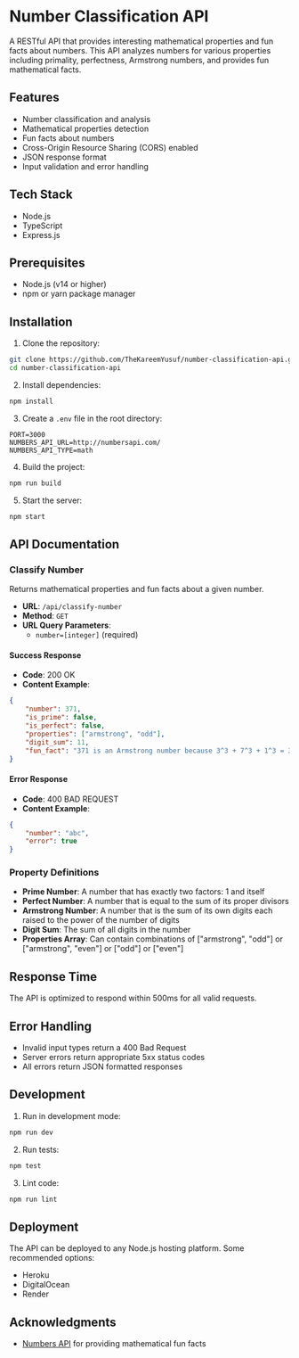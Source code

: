 # Number Classification API

A RESTful API that provides interesting mathematical properties and fun facts about numbers. This API analyzes numbers for various properties including primality, perfectness, Armstrong numbers, and provides fun mathematical facts.

## Features

- Number classification and analysis
- Mathematical properties detection
- Fun facts about numbers
- Cross-Origin Resource Sharing (CORS) enabled
- JSON response format
- Input validation and error handling

## Tech Stack

- Node.js
- TypeScript
- Express.js

## Prerequisites

- Node.js (v14 or higher)
- npm or yarn package manager

## Installation

1. Clone the repository:
```bash
git clone https://github.com/TheKareemYusuf/number-classification-api.git
cd number-classification-api
```

2. Install dependencies:
```bash
npm install
```

3. Create a `.env` file in the root directory:
```env
PORT=3000
NUMBERS_API_URL=http://numbersapi.com/
NUMBERS_API_TYPE=math
```


4. Build the project:
```bash
npm run build
```

5. Start the server:
```bash
npm start
```

## API Documentation

### Classify Number

Returns mathematical properties and fun facts about a given number.

- **URL**: `/api/classify-number`
- **Method**: `GET`
- **URL Query Parameters**: 
  - `number=[integer]` (required)

#### Success Response

- **Code**: 200 OK
- **Content Example**:
```json
{
    "number": 371,
    "is_prime": false,
    "is_perfect": false,
    "properties": ["armstrong", "odd"],
    "digit_sum": 11,
    "fun_fact": "371 is an Armstrong number because 3^3 + 7^3 + 1^3 = 371"
}
```

#### Error Response

- **Code**: 400 BAD REQUEST
- **Content Example**:
```json
{
    "number": "abc",
    "error": true
}
```

### Property Definitions

- **Prime Number**: A number that has exactly two factors: 1 and itself
- **Perfect Number**: A number that is equal to the sum of its proper divisors
- **Armstrong Number**: A number that is the sum of its own digits each raised to the power of the number of digits
- **Digit Sum**: The sum of all digits in the number
- **Properties Array**: Can contain combinations of ["armstrong", "odd"] or ["armstrong", "even"] or ["odd"] or ["even"]

## Response Time

The API is optimized to respond within 500ms for all valid requests.

## Error Handling

- Invalid input types return a 400 Bad Request
- Server errors return appropriate 5xx status codes
- All errors return JSON formatted responses

## Development

1. Run in development mode:
```bash
npm run dev
```

2. Run tests:
```bash
npm test
```

3. Lint code:
```bash
npm run lint
```

## Deployment

The API can be deployed to any Node.js hosting platform. Some recommended options:
- Heroku
- DigitalOcean
- Render



## Acknowledgments

- [Numbers API](http://numbersapi.com) for providing mathematical fun facts
